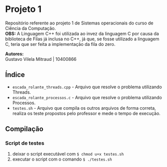 # Projeto 1

Repositório referente ao projeto 1 de Sistemas operacionais do curso de Ciência da Computação. \
**OBS:** A Linguagem C++ foi utilizada ao invez da linguagem C por causa da biblioteca de Filas já inclusa no C++, já que, se fosse utilizado a linguagem C, teria que ser feita a implementação da fila do zero.

**Autores:**\
Gustavo Vilela Mitraud | 10400866

## Índice

- `escada_rolante_threads.cpp` - Arquivo que resolve o problema utilizando Threads.
- `escada_rolante_processos.c` - Arquivo que resolve o problema utilizando Processos.
- `testes.sh` - Arquivo que compila os outros arquivos de forma correta, realiza os teste propostos pelo professor e mede o tempo de execução.

## Compilação

### Script de testes

1. deixar o script executável com `$ chmod u+x testes.sh`
2. executar o script com o comando `$ ./testes.sh`
 

